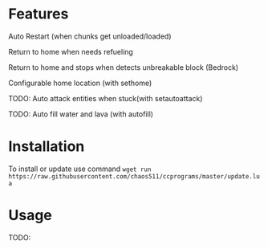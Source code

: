 # Features
Auto Restart (when chunks get unloaded/loaded)

Return to home when needs refueling
  
Return to home and stops when detects unbreakable block (Bedrock)
  
Configurable home location (with sethome)

TODO: Auto attack entities when stuck(with setautoattack)

TODO: Auto fill water and lava (with autofill)
 # Installation
To install or update use command `wget run https://raw.githubusercontent.com/chaos511/ccprograms/master/update.lua`

 # Usage
  TODO:

